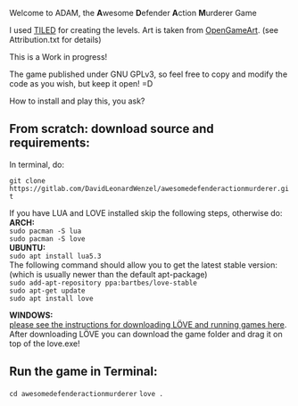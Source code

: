 Welcome to ADAM, the **A**wesome **D**efender **A**ction **M**urderer Game


I used [TILED](https://www.mapeditor.org/) for creating the levels. 
Art is taken from [OpenGameArt](https://opengameart.org/). (see Attribution.txt for details)

This is a Work in progress! 

The game published under GNU GPLv3, so feel free to copy and modify the code as you wish, but keep it open! =D


How to install and play this, you ask?


## From scratch: download source and requirements:
In terminal, do:  

`git clone https://gitlab.com/DavidLeonardWenzel/awesomedefenderactionmurderer.git`


If you have LUA and LOVE installed skip the following steps, otherwise do:    
**ARCH:**  
`sudo pacman -S lua`  
`sudo pacman -S love`  
**UBUNTU:**   
`sudo apt install lua5.3`    
The following command should allow you to get the latest stable version:  
(which is usually newer than the default apt-package)  
`sudo add-apt-repository ppa:bartbes/love-stable`  
`sudo apt-get update`  
`sudo apt install love`

**WINDOWS:**  
[please see the instructions for downloading LÖVE and running games here](https://love2d.org/wiki/Getting_Started). 
After downloading LÖVE you can download the game folder and drag it on top of the love.exe!

## Run the game in Terminal:  
`cd awesomedefenderactionmurderer`
`love .`

